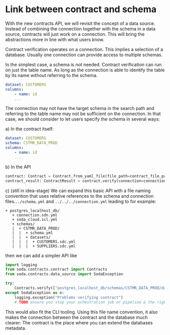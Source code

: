 # Link between contract and schema

With the new contracts API, we will revisit the concept of a data source.  Instead of
combining the connection together with the schema in a data source, contracts will just
work on a connection.  This will bring the abstractions more in line with what users
know.

Contract verification operates on a connection.  This implies a selection of a database.
Usually one connection can provide access to multiple schemas.

In the simplest case, a schema is not needed.  Contract verification can run on just the
table name.  As long as the connection is able to identify the table by its name without
referring to the schema.

```yaml
dataset: CUSTOMERS
columns:
    - name: id
    ...
```

The connection may not have the target schema in the search path and referring to the table
name may not be sufficient on the connection.  In that case, we should consider to let users
specify the schema in several ways:

a) In the contract itself:
```yaml
dataset: CUSTOMERS
schema: CSTMR_DATA_PROD
columns:
    - name: id
    ...
```

b) In the API
```python
contract: Contract = Contract.from_yaml_file(file_path=contract_file_path, schema="CSTMR_DATA_PROD")
contract_result: ContractResult = contract.verify(connection=connection, soda_cloud=soda_cloud)
```

c) (still in idea-stage) We can expand this basic API with a file naming convention that uses relative references to
the schema and connection files.`../schema.yml`
and `../../../connection.yml` leading to for example:

```
+ postgres_localhost_db/
   + connection.sdn.yml
   + soda_cloud.scl.yml
   + schemas/
   |  + CSTMR_DATA_PROD/
   |  |  + schema.yml
   |  |  + datasets/
   |  |  |  + CUSTOMERS.sdc.yml
   |  |  |  + SUPPLIERS.sdc.yml
```
then we can add a simpler API like

```python
import logging
from soda.contracts.contract import Contracts
from soda.contracts.data_source import SodaException

try:
    Contracts.verify(["postgres_localhost_db/schemas/CSTMR_DATA_PROD/datasets/*.sdc.yml"])
except SodaException as e:
    logging.exception("Problems verifying contract")
    # TODO ensure you stop your ochestration job or pipeline & the right people are notified
```

This would also fit the CLI tooling.  Using this file name convention, it also makes the connection between the contract
and the database much clearer: The contract is the place where you can extend the databases metadata.
